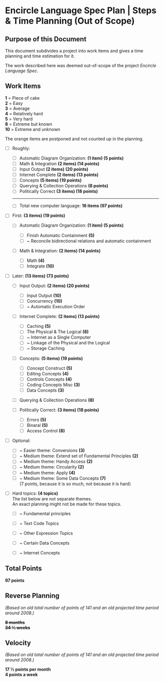 ﻿Encircle Language Spec Plan | Steps & Time Planning (Out of Scope)
==================================================================


Purpose of this Document
------------------------

This document subdivides a project into work items and gives a time planning and time estimation for it.

The work described here was deemed out-of-scope of the project *Encircle Language Spec*.


Work Items
----------

__1__ = Piece of cake  
__2__ = Easy  
__3__ = Average  
__4__ = Relatively hard  
__5__ = Very hard  
__8__ = Extreme but known  
__10__ = Extreme and unknown  

The orange items are postponed and not counted up in the planning.

- [ ] Roughly:

    - [ ] Automatic Diagram Organization: __(1 item)  (5 points)__
    - [ ] Math & Integration __(2 items)  (14 points)__
    - [ ] Input Output __(2 items)  (20 points)__
    - [ ] Internet Complete __(2 items)  (13 points)__
    - [ ] Concepts __(5 items)  (19 points)__
    - [ ] Querying & Collection Operations __(8 points)__
    - [ ] Politically Correct __(3 items)  (18 points)__
    -----
    - [ ] Total new computer language: __16 items (97 points)__

- [ ] First: __(3 items)  (19 points)__

    - [ ] Automatic Diagram Organization: __(1 item)  (5 points)__

        - [ ] Finish Automatic Containment __(5)__
        - [ ] ~ Reconcile bidirectional relations and automatic containment

    - [ ] Math & Integration: __(2 items)  (14 points)__

        - [ ] Math __(4)__
        - [ ] Integrate __(10)__

- [ ] Later: __(13 items)  (73 points)__

    - [ ] Input Output: __(2 items)  (20 points)__

        - [ ] Input Output __(10)__
        - [ ] Concurrency __(10)__
        - [ ] ~ Automatic Execution Order

    - [ ] Internet Complete: __(2 items)  (13 points)__

        - [ ] Caching __(5)__
        - [ ] The Physical & The Logical __(8)__
        - [ ] ~ Internet as a Single Computer
        - [ ] ~ Linkage of the Physical and the Logical
        - [ ] ~ Storage Caching

    - [ ] Concepts: __(5 items)  (19 points)__

        - [ ] Concept Construct __(5)__
        - [ ] Editing Concepts __(4)__
        - [ ] Controls Concepts __(4)__
        - [ ] Coding Concepts Misc __(3)__
        - [ ] Data Concepts __(3)__

    - [ ] Querying & Collection Operations __(8)__

    - [ ] Politically Correct: __(3 items)  (18 points)__

        - [ ] Errors __(5)__
        - [ ] Binaral __(5)__
        - [ ] Access Control __(8)__

- [ ] Optional:

    - [ ] ~ Easier theme: Conversions  __(3)__
    - [ ] ~ Medium theme: Extend set of Fundamental Principles  __(2)__
    - [ ] ~ Medium theme: Handy Access  __(2)__
    - [ ] ~ Medium theme: Circularity  __(2)__
    - [ ] ~ Medium theme: Apply  __(4)__
    - [ ] ~ Medium theme: Some Data Concepts  __(7)__  
         (7 points, because it is so much, not because it is hard)

- [ ] Hard topics: __(4 topics)__  
      The list below are not separate themes.  
      An exact planning might not be made for these topics.
    - [ ] ~ Fundamental principles
    - [ ] ~ Text Code Topics
    - [ ] ~ Other Expression Topics
    - [ ] ~ Certain Data Concepts
    - [ ] ~ Internet Concepts


Total Points
------------

__97 points__


Reverse Planning
-----------------

*(Based on old total number of points of 141 and an old projected time period around 2008.)*

__~~8 months~~__  
__~~34 ½ weeks~~__


Velocity
--------

*(Based on old total number of points of 141 and an old projected time period around 2008.)*

__17 ½ points per month__  
__4 points a week__